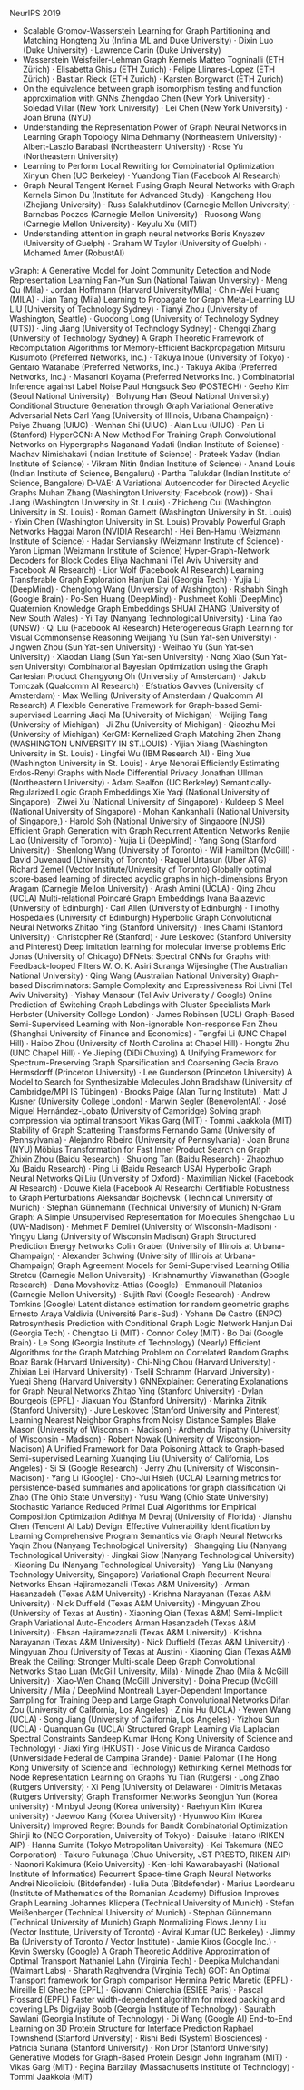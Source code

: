 NeurIPS 2019


- Scalable Gromov-Wasserstein Learning for Graph Partitioning and Matching Hongteng Xu (Infinia ML and Duke University) · Dixin Luo (Duke University) · Lawrence Carin (Duke University)
- Wasserstein Weisfeiler-Lehman Graph Kernels Matteo Togninalli (ETH Zürich) · Elisabetta Ghisu (ETH Zurich) · Felipe Llinares-Lopez (ETH Zürich) · Bastian Rieck (ETH Zurich) · Karsten Borgwardt (ETH Zurich)
- On the equivalence between graph isomorphism testing and function approximation with GNNs Zhengdao Chen (New York University) · Soledad Villar (New York University) · Lei Chen (New York University) · Joan Bruna (NYU)
- Understanding the Representation Power of Graph Neural Networks in Learning Graph Topology Nima Dehmamy (Northeastern University) · Albert-Laszlo Barabasi (Northeastern University) · Rose Yu (Northeastern University)
- Learning to Perform Local Rewriting for Combinatorial Optimization Xinyun Chen (UC Berkeley) · Yuandong Tian (Facebook AI Research)
- Graph Neural Tangent Kernel: Fusing Graph Neural Networks with Graph Kernels Simon Du (Institute for Advanced Study) · Kangcheng Hou (Zhejiang University) · Russ Salakhutdinov (Carnegie Mellon University) · Barnabas Poczos (Carnegie Mellon University) · Ruosong Wang (Carnegie Mellon University) · Keyulu Xu (MIT)
- Understanding attention in graph neural networks Boris Knyazev (University of Guelph) · Graham W Taylor (University of Guelph) · Mohamed Amer (RobustAI)




vGraph: A Generative Model for Joint Community Detection and Node Representation Learning Fan-Yun Sun (National Taiwan University) · Meng Qu (Mila) · Jordan Hoffmann (Harvard University/Mila) · Chin-Wei Huang (MILA) · Jian Tang (Mila)
Learning to Propagate for Graph Meta-Learning LU LIU (University of Technology Sydney) · Tianyi Zhou (University of Washington, Seattle) · Guodong Long (University of Technology Sydney (UTS)) · Jing Jiang (University of Technology Sydney) · Chengqi Zhang (University of Technology Sydney)
A Graph Theoretic Framework of Recomputation Algorithms for Memory-Efficient Backpropagation Mitsuru Kusumoto (Preferred Networks, Inc.) · Takuya Inoue (University of Tokyo) · Gentaro Watanabe (Preferred Networks, Inc.) · Takuya Akiba (Preferred Networks, Inc.) · Masanori Koyama (Preferred Networks Inc. )
Combinatorial Inference against Label Noise Paul Hongsuck Seo (POSTECH) · Geeho Kim (Seoul National University) · Bohyung Han (Seoul National University)
Conditional Structure Generation through Graph Variational Generative Adversarial Nets Carl Yang (University of Illinois, Urbana Champaign) · Peiye Zhuang (UIUC) · Wenhan Shi (UIUC) · Alan Luu (UIUC) · Pan Li (Stanford)
HyperGCN: A New Method For Training Graph Convolutional Networks on Hypergraphs Naganand Yadati (Indian Institute of Science) · Madhav Nimishakavi (Indian Institute of Science) · Prateek Yadav (Indian Institute of Science) · Vikram Nitin (Indian Institute of Science) · Anand Louis (Indian Institute of Science, Bengaluru) · Partha Talukdar (Indian Institute of Science, Bangalore)
D-VAE: A Variational Autoencoder for Directed Acyclic Graphs Muhan Zhang (Washington University; Facebook (now)) · Shali Jiang (Washington University in St. Louis) · Zhicheng Cui (Washington University in St. Louis) · Roman Garnett (Washington University in St. Louis) · Yixin Chen (Washington University in St. Louis)
Provably Powerful Graph Networks Haggai Maron (NVIDIA Research) · Heli Ben-Hamu (Weizmann Institute of Science) · Hadar Serviansky (Weizmann Institute of Science) · Yaron Lipman (Weizmann Institute of Science)
Hyper-Graph-Network Decoders for Block Codes Eliya Nachmani (Tel Aviv University and Facebook AI Research) · Lior Wolf (Facebook AI Research)
Learning Transferable Graph Exploration Hanjun Dai (Georgia Tech) · Yujia Li (DeepMind) · Chenglong Wang (University of Washington) · Rishabh Singh (Google Brain) · Po-Sen Huang (DeepMind) · Pushmeet Kohli (DeepMind)
Quaternion Knowledge Graph Embeddings SHUAI ZHANG (University of New South Wales) · Yi Tay (Nanyang Technological University) · Lina Yao (UNSW) · Qi Liu (Facebook AI Research)
Heterogeneous Graph Learning for Visual Commonsense Reasoning Weijiang Yu (Sun Yat-sen University) · Jingwen Zhou (Sun Yat-sen University) · Weihao Yu (Sun Yat-sen University) · Xiaodan Liang (Sun Yat-sen University) · Nong Xiao (Sun Yat-sen University)
Combinatorial Bayesian Optimization using the Graph Cartesian Product Changyong Oh (University of Amsterdam) · Jakub Tomczak (Qualcomm AI Research) · Efstratios Gavves (University of Amsterdam) · Max Welling (University of Amsterdam / Qualcomm AI Research)
A Flexible Generative Framework for Graph-based Semi-supervised Learning Jiaqi Ma (University of Michigan) · Weijing Tang (University of Michigan) · Ji Zhu (University of Michigan) · Qiaozhu Mei (University of Michigan)
KerGM: Kernelized Graph Matching Zhen Zhang (WASHINGTON UNIVERSITY IN ST.LOUIS) · Yijian Xiang (Washington University in St. Louis) · Lingfei Wu (IBM Research AI) · Bing Xue (Washington University in St. Louis) · Arye Nehorai 
Efficiently Estimating Erdos-Renyi Graphs with Node Differential Privacy Jonathan Ullman (Northeastern University) · Adam Sealfon (UC Berkeley)
Semantically-Regularized Logic Graph Embeddings Xie Yaqi (National University of Singapore) · Ziwei Xu (National University of Singapore) · Kuldeep S Meel (National University of Singapore) · Mohan Kankanhalli (National University of Singapore,) · Harold Soh (National University of Singapore (NUS))
Efficient Graph Generation with Graph Recurrent Attention Networks Renjie Liao (University of Toronto) · Yujia Li (DeepMind) · Yang Song (Stanford University) · Shenlong Wang (University of Toronto) · Will Hamilton (McGill) · David Duvenaud (University of Toronto) · Raquel Urtasun (Uber ATG) · Richard Zemel (Vector Institute/University of Toronto)
Globally optimal score-based learning of directed acyclic graphs in high-dimensions Bryon Aragam (Carnegie Mellon University) · Arash Amini (UCLA) · Qing Zhou (UCLA)
Multi-relational Poincaré Graph Embeddings Ivana Balazevic (University of Edinburgh) · Carl Allen (University of Edinburgh) · Timothy Hospedales (University of Edinburgh)
Hyperbolic Graph Convolutional Neural Networks Zhitao Ying (Stanford University) · Ines Chami (Stanford University) · Christopher Ré (Stanford) · Jure Leskovec (Stanford University and Pinterest)
Deep imitation learning for molecular inverse problems Eric Jonas (University of Chicago)
DFNets: Spectral CNNs for Graphs with Feedback-looped Filters W. O. K. Asiri Suranga Wijesinghe (The Australian National University) · Qing Wang (Australian National University)
Graph-based Discriminators: Sample Complexity and Expressiveness Roi Livni (Tel Aviv University) · Yishay Mansour (Tel Aviv University / Google)
Online Prediction of Switching Graph Labelings with Cluster Specialists Mark Herbster (University College London) · James Robinson (UCL)
Graph-Based Semi-Supervised Learning with Non-ignorable Non-response Fan Zhou (Shanghai University of Finance and Economics) · Tengfei Li (UNC Chapel Hill) · Haibo Zhou (University of North Carolina at Chapel Hill) · Hongtu Zhu (UNC Chapel Hill) · Ye Jieping (DiDi Chuxing)
A Unifying Framework for Spectrum-Preserving Graph Sparsification and Coarsening Gecia Bravo Hermsdorff (Princeton University) · Lee Gunderson (Princeton University)
A Model to Search for Synthesizable Molecules John Bradshaw (University of Cambridge/MPI IS Tübingen) · Brooks Paige (Alan Turing Institute) · Matt J Kusner (University College London) · Marwin Segler (BenevolentAI) · José Miguel Hernández-Lobato (University of Cambridge)
Solving graph compression via optimal transport Vikas Garg (MIT) · Tommi Jaakkola (MIT)
Stability of Graph Scattering Transforms Fernando Gama (University of Pennsylvania) · Alejandro Ribeiro (University of Pennsylvania) · Joan Bruna (NYU)
Möbius Transformation for Fast Inner Product Search on Graph Zhixin Zhou (Baidu Research) · Shulong Tan (Baidu Research) · Zhaozhuo Xu (Baidu Research) · Ping Li (Baidu Research USA)
Hyperbolic Graph Neural Networks Qi Liu (University of Oxford) · Maximilian Nickel (Facebook AI Research) · Douwe Kiela (Facebook AI Research)
Certifiable Robustness to Graph Perturbations Aleksandar Bojchevski (Technical University of Munich) · Stephan Günnemann (Technical University of Munich)
N-Gram Graph: A Simple Unsupervised Representation for Molecules Shengchao Liu (UW-Madison) · Mehmet F Demirel (University of Wisconsin-Madison) · Yingyu Liang (University of Wisconsin Madison)
Graph Structured Prediction Energy Networks Colin Graber (University of Illinois at Urbana-Champaign) · Alexander Schwing (University of Illinois at Urbana-Champaign)
Graph Agreement Models for Semi-Supervised Learning Otilia Stretcu (Carnegie Mellon University) · Krishnamurthy Viswanathan (Google Research) · Dana Movshovitz-Attias (Google) · Emmanouil Platanios (Carnegie Mellon University) · Sujith Ravi (Google Research) · Andrew Tomkins (Google)
Latent distance estimation for random geometric graphs Ernesto Araya Valdivia (Université Paris-Sud) · Yohann De Castro (ENPC)
Retrosynthesis Prediction with Conditional Graph Logic Network Hanjun Dai (Georgia Tech) · Chengtao Li (MIT) · Connor Coley (MIT) · Bo Dai (Google Brain) · Le Song (Georgia Institute of Technology)
(Nearly) Efficient Algorithms for the Graph Matching Problem on Correlated Random Graphs Boaz Barak (Harvard University) · Chi-Ning Chou (Harvard University) · Zhixian Lei (Harvard University) · Tselil Schramm (Harvard University) · Yueqi Sheng (Harvard University )
GNNExplainer: Generating Explanations for Graph Neural Networks Zhitao Ying (Stanford University) · Dylan Bourgeois (EPFL) · Jiaxuan You (Stanford University) · Marinka Zitnik (Stanford University) · Jure Leskovec (Stanford University and Pinterest)
Learning Nearest Neighbor Graphs from Noisy Distance Samples Blake Mason (University of Wisconsin - Madison) · Ardhendu Tripathy (University of Wisconsin - Madison) · Robert Nowak (University of Wisconsion-Madison)
A Unified Framework for Data Poisoning Attack to Graph-based Semi-supervised Learning Xuanqing Liu (University of California, Los Angeles) · Si Si (Google Research) · Jerry Zhu (University of Wisconsin-Madison) · Yang Li (Google) · Cho-Jui Hsieh (UCLA)
Learning metrics for persistence-based summaries and applications for graph classification Qi Zhao (The Ohio State University) · Yusu Wang (Ohio State University)
Stochastic Variance Reduced Primal Dual Algorithms for Empirical Composition Optimization Adithya M Devraj (University of Florida) · Jianshu Chen (Tencent AI Lab)
Devign: Effective Vulnerability Identification by Learning Comprehensive Program Semantics via Graph Neural Networks Yaqin Zhou (Nanyang Technological University) · Shangqing Liu (Nanyang Technological University) · Jingkai Siow (Nanyang Technological University) · Xiaoning Du (Nanyang Technological University) · Yang Liu (Nanyang Technology University, Singapore)
Variational Graph Recurrent Neural Networks Ehsan Hajiramezanali (Texas A&M University) · Arman Hasanzadeh (Texas A&M University) · Krishna Narayanan (Texas A&M University) · Nick Duffield (Texas A&M University) · Mingyuan Zhou (University of Texas at Austin) · Xiaoning Qian (Texas A&M)
Semi-Implicit Graph Variational Auto-Encoders Arman Hasanzadeh (Texas A&M University) · Ehsan Hajiramezanali (Texas A&M University) · Krishna Narayanan (Texas A&M University) · Nick Duffield (Texas A&M University) · Mingyuan Zhou (University of Texas at Austin) · Xiaoning Qian (Texas A&M)
Break the Ceiling: Stronger Multi-scale Deep Graph Convolutional Networks Sitao Luan (McGill University, Mila) · Mingde Zhao (Mila & McGill University) · Xiao-Wen Chang (McGill University) · Doina Precup (McGill University / Mila / DeepMind Montreal)
Layer-Dependent Importance Sampling for Training Deep and Large Graph Convolutional Networks Difan Zou (University of California, Los Angeles) · Ziniu Hu (UCLA) · Yewen Wang (UCLA) · Song Jiang (University of California, Los Angeles) · Yizhou Sun (UCLA) · Quanquan Gu (UCLA)
Structured Graph Learning Via Laplacian Spectral Constraints Sandeep Kumar (Hong Kong University of Science and Technology) · Jiaxi Ying (HKUST) · Jose Vinicius de Miranda Cardoso (Universidade Federal de Campina Grande) · Daniel Palomar (The Hong Kong University of Science and Technology)
Rethinking Kernel Methods for Node Representation Learning on Graphs Yu Tian (Rutgers) · Long Zhao (Rutgers University) · Xi Peng (University of Delaware) · Dimitris Metaxas (Rutgers University)
Graph Transformer Networks Seongjun Yun (Korea university) · Minbyul Jeong (Korea university) · Raehyun Kim (Korea university) · Jaewoo Kang (Korea University) · Hyunwoo Kim (Korea University)
Improved Regret Bounds for Bandit Combinatorial Optimization Shinji Ito (NEC Corporation, University of Tokyo) · Daisuke Hatano (RIKEN AIP) · Hanna Sumita (Tokyo Metropolitan University) · Kei Takemura (NEC Corporation) · Takuro Fukunaga (Chuo University, JST PRESTO, RIKEN AIP) · Naonori Kakimura (Keio University) · Ken-Ichi Kawarabayashi (National Institute of Informatics)
Recurrent Space-time Graph Neural Networks Andrei Nicolicioiu (Bitdefender) · Iulia Duta (Bitdefender) · Marius Leordeanu (Institute of Mathematics of the Romanian Academy)
Diffusion Improves Graph Learning Johannes Klicpera (Technical University of Munich) · Stefan Weißenberger (Technical University of Munich) · Stephan Günnemann (Technical University of Munich)
Graph Normalizing Flows Jenny Liu (Vector Institute, University of Toronto) · Aviral Kumar (UC Berkeley) · Jimmy Ba (University of Toronto / Vector Institute) · Jamie Kiros (Google Inc.) · Kevin Swersky (Google)
A Graph Theoretic Additive Approximation of Optimal Transport Nathaniel Lahn (Virginia Tech) · Deepika Mulchandani (Walmart Labs) · Sharath Raghvendra (Virginia Tech)
GOT: An Optimal Transport framework for Graph comparison Hermina Petric Maretic (EPFL) · Mireille El Gheche (EPFL) · Giovanni Chierchia (ESIEE Paris) · Pascal Frossard (EPFL)
Faster width-dependent algorithm for mixed packing and covering LPs Digvijay Boob (Georgia Institute of Technology) · Saurabh Sawlani (Georgia Institute of Technology) · Di Wang (Google AI)
End-to-End Learning on 3D Protein Structure for Interface Prediction Raphael Townshend (Stanford University) · Rishi Bedi (System1 Biosciences) · Patricia Suriana (Stanford University) · Ron Dror (Stanford University)
Generative Models for Graph-Based Protein Design John Ingraham (MIT) · Vikas Garg (MIT) · Regina Barzilay (Massachusetts Institute of Technology) · Tommi Jaakkola (MIT)
